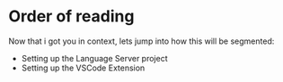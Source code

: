 # Order of reading

Now that i got you in context, lets jump into how this will be segmented:
- Setting up the Language Server project
- Setting up the VSCode Extension

